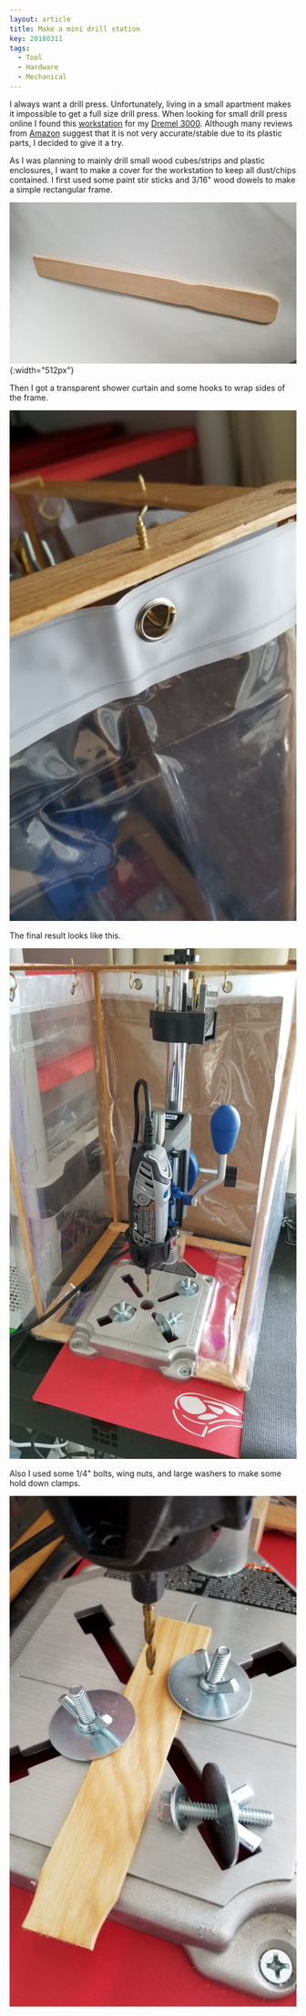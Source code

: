 ```yaml
---
layout: article
title: Make a mini drill station
key: 20180311
tags:
  - Tool
  - Hardware
  - Mechanical
---
```

I always want a drill press.
Unfortunately, living in a small apartment makes it impossible to get a full size drill press.
When looking for small drill press online I found this [workstation](https://www.dremel.com/en_US/products/-/show-product/tools/220-01-workstation) for my [Dremel 3000](https://www.dremel.com/products/-/show-product/tools/3000-variable-speed-rotary-tool).
Although many reviews from [Amazon](https://www.amazon.com/Dremel-220-01-Rotary-Workstation-Station/dp/B00068P48O) suggest that it is not very accurate/stable due to its plastic parts, I decided to give it a try.

As I was planning to mainly drill small wood cubes/strips and plastic enclosures, I want to make a cover for the workstation to keep all dust/chips contained.
I first used some paint stir sticks and 3/16" wood dowels to make a simple rectangular frame.

![A paint stir stick](/assets/images/drill_station/wood.jpg){:width="512px"}

Then I got a transparent shower curtain and some hooks to wrap sides of the frame.

![Curtain on a hook](/assets/images/drill_station/hook.jpg)

The final result looks like this.

![Final result](/assets/images/drill_station/with_frame.jpg)

Also I used some 1/4" bolts, wing nuts, and large washers to make some hold down clamps.

![Clamps](/assets/images/drill_station/holder.jpg)
